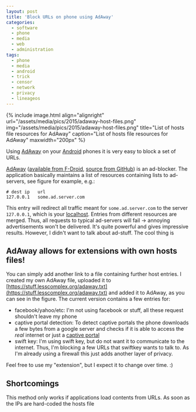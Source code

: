 ```yaml
---
layout: post
title: 'Block URLs on phone using AdAway'
categories:
  - software
  - phone
  - media
  - web
  - administration
tags:
  - phone
  - media
  - android
  - trick
  - censor
  - network
  - privacy
  - lineageos
---
```


{% include image.html align="alignright" url="/assets/media/pics/2015/adaway-host-files.png" img="/assets/media/pics/2015/adaway-host-files.png" title="List of hosts file resources for AdAway" caption="List of hosts file resources for AdAway" maxwidth="200px" %}

Using [AdAway](https://f-droid.org/repository/browse/?fdid=org.adaway) on your [Android](https://en.wikipedia.org/wiki/Android_%28operating_system%29) phones it is very easy to block a set of URLs.


[AdAway](http://www.adaway.org/) ([available from F-Droid](https://f-droid.org/repository/browse/?fdid=org.adaway), [source from GitHub](https://github.com/Free-Software-for-Android/AdAway)) is an ad-blocker. The application basically maintains a list of resources containing lists to ad-servers, see figure for example, e.g.:

    # dest ip   url
    127.0.0.1   some.ad.server.com

This entry will redirect all traffic meant for `some.ad.server.com` to the server `127.0.0.1`, which is your [localhost](https://en.wikipedia.org/wiki/Localhost#Name_resolution). Entries from different resources are merged. Thus, all requests to typical ad-servers will fail &rarr; annoying advertisements won't be delivered. It's quite powerful and gives impressive results.
However, I didn't want to talk about ad-stuff. The cool thing is

## AdAway allows for extensions with own hosts files!

You can simply add another link to a file containing further host entries. I created my own AdAway file, uploaded it to [https://stuff.lesscomplex.org/adaway.txt](https://stuff.lesscomplex.org/adaway.txt) and added it to AdAway, as you can see in the figure. The current version contains a few entries for:

* facebook/yahoo/etc: I'm not using facebook or stuff, all these request shouldn't leave my phone
* captive portal detection: To detect captive portals the phone downloads a few bytes from a google server and checks if it is able to access the *real* internet or just a [captive portal](https://en.wikipedia.org/wiki/Captive_portal)
* swift key: I'm using swift key, but do not want it to communicate to the internet. Thus, I'm blocking a few URLs that swiftkey wants to talk to. As I'm already using a firewall this just adds another layer of privacy.

Feel free to use my "extension", but I expect it to change over time. :)

## Shortcomings

This method only works if applications load contents from URLs. As soon as the IPs are hard-coded the hosts file 

